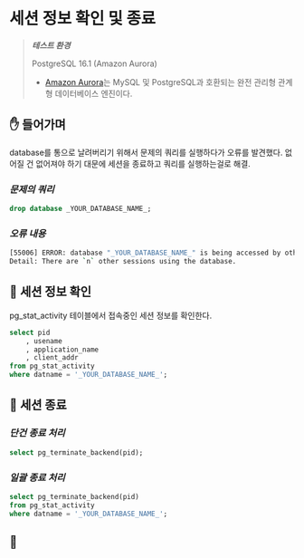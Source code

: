 # 세션 정보 확인 및 종료

> ***테스트 환경***
>
> PostgreSQL 16.1 (Amazon Aurora)
> - [Amazon Aurora](https://docs.aws.amazon.com/ko_kr/AmazonRDS/latest/AuroraUserGuide/CHAP_AuroraOverview.html)는 MySQL 및 PostgreSQL과 호환되는 완전 관리형 관계형 데이터베이스 엔진이다. 
>

## ✋ 들어가며
database를 통으로 날려버리기 위해서 문제의 쿼리를 실행하다가 오류를 발견했다.
없어질 건 없어져야 하기 대문에 세션을 종료하고 쿼리를 실행하는걸로 해결.

### ***문제의 쿼리***
```SQL
drop database _YOUR_DATABASE_NAME_;
```

### ***오류 내용***
```Bash
[55006] ERROR: database "_YOUR_DATABASE_NAME_" is being accessed by other users
Detail: There are `n` other sessions using the database.
```


## 🧹 세션 정보 확인
pg_stat_activity 테이블에서 접속중인 세션 정보를 확인한다.

```SQL
select pid
    , usename
    , application_name 
    , client_addr
from pg_stat_activity
where datname = '_YOUR_DATABASE_NAME_';
```


## 🧲 세션 종료

### ***단건 종료 처리***
```SQL
select pg_terminate_backend(pid);
```

### ***일괄 종료 처리***
```SQL
select pg_terminate_backend(pid)
from pg_stat_activity
where datname = '_YOUR_DATABASE_NAME_';
```

## 👋

<inline-frame src="https://github.com/rundevelrun/rundevelrun.github.io/raw/refs/heads/main/Writerside/cfg/static/giscus.html" width="100%"/>